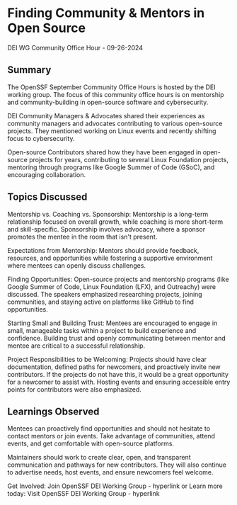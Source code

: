 # Finding Community & Mentors in Open Source
DEI WG Community Office Hour - 09-26-2024

## Summary

The OpenSSF September Community Office Hours is hosted by the DEI working group. The focus of this community office hours is on mentorship and community-building in open-source software and cybersecurity.

DEI Community Managers & Advocates shared their experiences as community managers and advocates contributing to various open-source projects. They mentioned working on Linux events and recently shifting focus to cybersecurity.

Open-source Contributors shared how they have been engaged in open-source projects for years, contributing to several Linux Foundation projects, mentoring through programs like Google Summer of Code (GSoC), and encouraging collaboration.

## Topics Discussed
Mentorship vs. Coaching vs. Sponsorship: Mentorship is a long-term relationship focused on overall growth, while coaching is more short-term and skill-specific. Sponsorship involves advocacy, where a sponsor promotes the mentee in the room that isn't present.

Expectations from Mentorship: Mentors should provide feedback, resources, and opportunities while fostering a supportive environment where mentees can openly discuss challenges.

Finding Opportunities: Open-source projects and mentorship programs (like Google Summer of Code, Linux Foundation (LFX), and Outreachy) were discussed. The speakers emphasized researching projects, joining communities, and staying active on platforms like GitHub to find opportunities.

Starting Small and Building Trust: Mentees are encouraged to engage in small, manageable tasks within a project to build experience and confidence. Building trust and openly communicating between mentor and mentee are critical to a successful relationship.

Project Responsibilities to be Welcoming: Projects should have clear documentation, defined paths for newcomers, and proactively invite new contributors. If the projects do not have this, it would be a great opportunity for a newcomer to assist with. Hosting events and ensuring accessible entry points for contributors were also emphasized.

## Learnings Observed
Mentees can proactively find opportunities and should not hesitate to contact mentors or join events. Take advantage of communities, attend events, and get comfortable with open-source platforms.

Maintainers should work to create clear, open, and transparent communication and pathways for new contributors. They will also continue to advertise needs, host events, and ensure newcomers feel welcome.

Get Involved: Join OpenSSF DEI Working Group - hyperlink
or
Learn more today: Visit OpenSSF DEI Working Group - hyperlink
